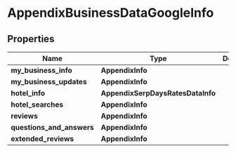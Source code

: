 # AppendixBusinessDataGoogleInfo

## Properties

| Name | Type | Description | Notes |
|------------ | ------------- | ------------- | -------------|
**my_business_info** | **AppendixInfo** |  |[optional]|
**my_business_updates** | **AppendixInfo** |  |[optional]|
**hotel_info** | **AppendixSerpDaysRatesDataInfo** |  |[optional]|
**hotel_searches** | **AppendixInfo** |  |[optional]|
**reviews** | **AppendixInfo** |  |[optional]|
**questions_and_answers** | **AppendixInfo** |  |[optional]|
**extended_reviews** | **AppendixInfo** |  |[optional]|
